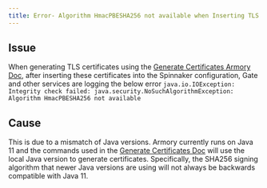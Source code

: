 ```yaml
---
title: Error- Algorithm HmacPBESHA256 not available when Inserting TLS Certificates into Spinnaker
---
```


## Issue
When generating TLS certificates using the [Generate Certificates Armory Doc](https://docs.armory.io/armory-enterprise/armory-admin/generating-certificates/), after inserting these certificates into the Spinnaker configuration, Gate and other services are logging the below error
```java.io.IOException: Integrity check failed: java.security.NoSuchAlgorithmException: Algorithm HmacPBESHA256 not available```

## Cause
This is due to a mismatch of Java versions. Armory currently runs on Java 11 and the commands used in the [Generate Certificates Doc](https://docs.armory.io/armory-enterprise/armory-admin/generating-certificates/) will use the local Java version to generate certificates. Specifically, the SHA256 signing algorithm that newer Java versions are using will not always be backwards compatible with Java 11.

